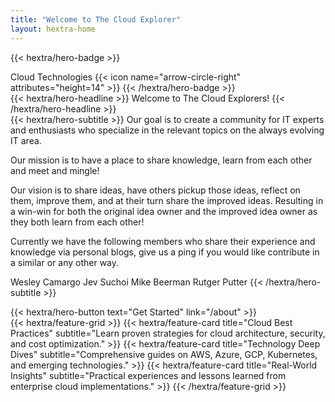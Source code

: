 ```yaml
---
title: "Welcome to The Cloud Explorer"
layout: hextra-home
---
```


{{< hextra/hero-badge >}}
  <div class="w-2 h-2 rounded-full bg-primary"></div>
  <span>Cloud Technologies</span>
  {{< icon name="arrow-circle-right" attributes="height=14" >}}
{{< /hextra/hero-badge >}}

<div class="mt-6 mb-6">
{{< hextra/hero-headline >}}
  Welcome to The Cloud Explorers!
{{< /hextra/hero-headline >}}
</div>

<div class="mb-12">
{{< hextra/hero-subtitle >}}
  Our goal is to create a community for IT experts and enthusiasts who specialize in the relevant topics on the always evolving IT area.

  Our mission is to have a place to share knowledge, learn from each other and meet and mingle!

  Our vision is to share ideas, have others pickup those ideas, reflect on them, improve them, and at their turn share the improved ideas. Resulting in a win-win for both the original idea owner and the improved idea owner as they both learn from each other!

  Currently we have the following members who share their experience and knowledge via personal blogs, give us a ping if you would like contribute in a similar or any other way.

  Wesley Camargo
  Jev Suchoi
  Mike Beerman
  Rutger Putter
{{< /hextra/hero-subtitle >}}
</div>

<div class="mb-6">
{{< hextra/hero-button text="Get Started" link="/about" >}}
</div>

<div class="mt-6">
{{< hextra/feature-grid >}}
  {{< hextra/feature-card
    title="Cloud Best Practices"
    subtitle="Learn proven strategies for cloud architecture, security, and cost optimization."
  >}}
  {{< hextra/feature-card
    title="Technology Deep Dives"
    subtitle="Comprehensive guides on AWS, Azure, GCP, Kubernetes, and emerging technologies."
  >}}
  {{< hextra/feature-card
    title="Real-World Insights"
    subtitle="Practical experiences and lessons learned from enterprise cloud implementations."
  >}}
{{< /hextra/feature-grid >}}
</div>